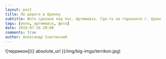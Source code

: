 ```yaml
---
layout: post
title: По дороге в Брянку
subtitle: Фото сделано под пос. Артёмовск. Где-то на горизонте г. Брянка.
tags: [вело, артемовск, фото]
date: 2019-07-26 20:00
comments: true
author: Александр Снаговский
---
```


![террикон]({{ absolute_url }}/img/big-imgs/terrikon.jpg)